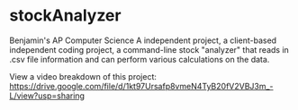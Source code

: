 # stockAnalyzer
Benjamin's AP Computer Science A independent project, a client-based independent coding project, a command-line stock "analyzer" that reads in .csv file information and can perform various calculations on the data.

View a video breakdown of this project:
https://drive.google.com/file/d/1kt97Ursafp8vmeN4TyB20fV2VBJ3m_-L/view?usp=sharing
